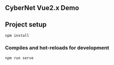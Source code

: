 ## CyberNet Vue2.x Demo

## Project setup
```
npm install
```

### Compiles and hot-reloads for development
```
npm run serve
```

